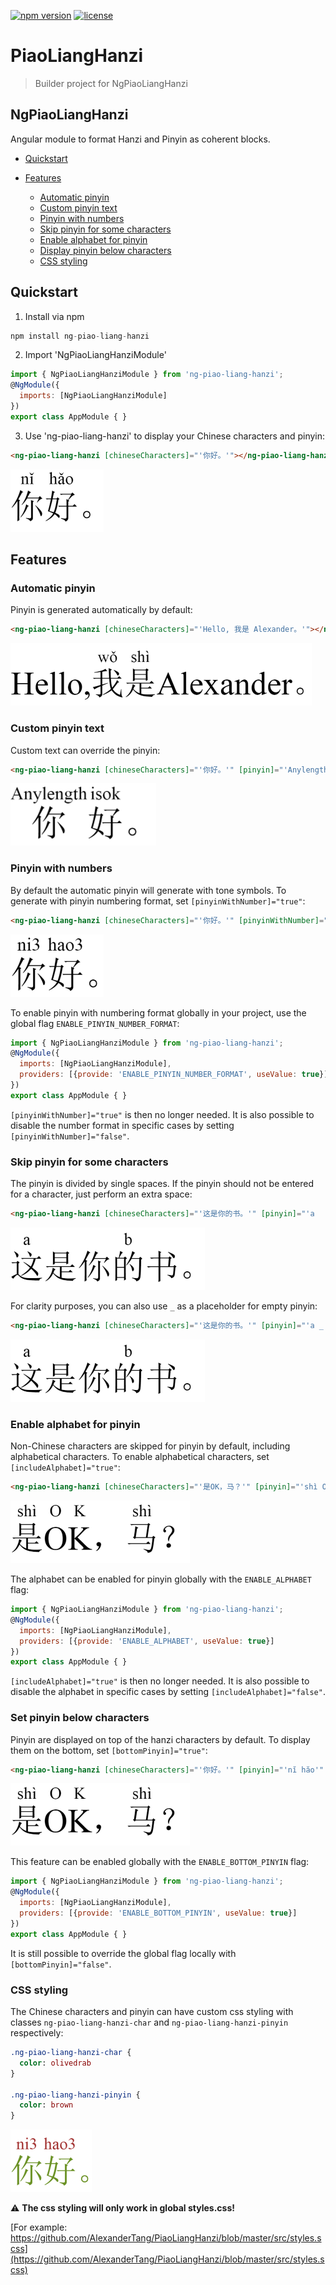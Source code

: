 [![npm version](https://img.shields.io/npm/v/ng-piao-liang-hanzi)](https://www.npmjs.com/package/ng-piao-liang-hanzi)
[![license](https://img.shields.io/npm/l/ng-piao-liang-hanzi)](https://github.com/AlexanderTang/PiaoLiangHanzi/blob/master/LICENSE)

# PiaoLiangHanzi

> Builder project for NgPiaoLiangHanzi

## NgPiaoLiangHanzi

Angular module to format Hanzi and Pinyin as coherent blocks.

- [Quickstart](#quickstart)
- [Features](#features)

  - [Automatic pinyin](#Automatic-pinyin)
  - [Custom pinyin text](#Custom-pinyin-text)
  - [Pinyin with numbers](#Pinyin-with-numbers)
  - [Skip pinyin for some characters](#Skip-pinyin-for-some-characters)
  - [Enable alphabet for pinyin](#Enable-alphabet-for-pinyin)
  - [Display pinyin below characters](#Set-pinyin-below-characters)
  - [CSS styling](#CSS-styling)

## Quickstart

1. Install via npm

```javascript
npm install ng-piao-liang-hanzi
```

2. Import 'NgPiaoLiangHanziModule'

```javascript
import { NgPiaoLiangHanziModule } from 'ng-piao-liang-hanzi';
@NgModule({
  imports: [NgPiaoLiangHanziModule]
})
export class AppModule { }
```

3. Use 'ng-piao-liang-hanzi' to display your Chinese characters and pinyin:

```html
<ng-piao-liang-hanzi [chineseCharacters]="'你好。'"></ng-piao-liang-hanzi>
```

  ![image](https://raw.githubusercontent.com/AlexanderTang/PiaoLiangHanzi/master/assets/images/nihao_example.png)

## Features

### Automatic pinyin

Pinyin is generated automatically by default:

```html
<ng-piao-liang-hanzi [chineseCharacters]="'Hello, 我是 Alexander。'"></ng-piao-liang-hanzi>
```

  ![image](https://raw.githubusercontent.com/AlexanderTang/PiaoLiangHanzi/master/assets/images/hello_example.png)


### Custom pinyin text

Custom text can override the pinyin:

```html
<ng-piao-liang-hanzi [chineseCharacters]="'你好。'" [pinyin]="'Anylength isok'"></ng-piao-liang-hanzi>
```

  ![image](https://raw.githubusercontent.com/AlexanderTang/PiaoLiangHanzi/master/assets/images/custom_pinyin.png)

### Pinyin with numbers

By default the automatic pinyin will generate with tone symbols. To generate with pinyin numbering format, set `[pinyinWithNumber]="true"`:

```html
<ng-piao-liang-hanzi [chineseCharacters]="'你好。'" [pinyinWithNumber]="true"></ng-piao-liang-hanzi>
```

  ![image](https://raw.githubusercontent.com/AlexanderTang/PiaoLiangHanzi/master/assets/images/pinyin_number_format.png)

To enable pinyin with numbering format globally in your project, use the global flag `ENABLE_PINYIN_NUMBER_FORMAT`:

```javascript
import { NgPiaoLiangHanziModule } from 'ng-piao-liang-hanzi';
@NgModule({
  imports: [NgPiaoLiangHanziModule],
  providers: [{provide: 'ENABLE_PINYIN_NUMBER_FORMAT', useValue: true}]
})
export class AppModule { }
```

`[pinyinWithNumber]="true"` is then no longer needed. It is also possible to disable the number format in specific
cases by setting `[pinyinWithNumber]="false"`.

### Skip pinyin for some characters

The pinyin is divided by single spaces. If the pinyin should not be entered for a character, just perform an extra space:

```html
<ng-piao-liang-hanzi [chineseCharacters]="'这是你的书。'" [pinyin]="'a   b'"></ng-piao-liang-hanzi>
```

  ![image](https://raw.githubusercontent.com/AlexanderTang/PiaoLiangHanzi/master/assets/images/pinyin_empty_spaces.png)

For clarity purposes, you can also use `_` as a placeholder for empty pinyin:

```html
<ng-piao-liang-hanzi [chineseCharacters]="'这是你的书。'" [pinyin]="'a _ _ b'"></ng-piao-liang-hanzi>
```

  ![image](https://raw.githubusercontent.com/AlexanderTang/PiaoLiangHanzi/master/assets/images/pinyin_empty_spaces.png)

### Enable alphabet for pinyin

Non-Chinese characters are skipped for pinyin by default, including alphabetical characters. To enable alphabetical characters,
set `[includeAlphabet]="true"`:

```html
<ng-piao-liang-hanzi [chineseCharacters]="'是OK，马？'" [pinyin]="'shì O K shì'" [includeAlphabet]="true"></ng-piao-liang-hanzi>
```

  ![image](https://raw.githubusercontent.com/AlexanderTang/PiaoLiangHanzi/master/assets/images/eng_pinyin.png)

The alphabet can be enabled for pinyin globally with the `ENABLE_ALPHABET` flag:

```javascript
import { NgPiaoLiangHanziModule } from 'ng-piao-liang-hanzi';
@NgModule({
  imports: [NgPiaoLiangHanziModule],
  providers: [{provide: 'ENABLE_ALPHABET', useValue: true}]
})
export class AppModule { }
```

`[includeAlphabet]="true"` is then no longer needed. It is also possible to disable the alphabet in specific
cases by setting `[includeAlphabet]="false"`.

### Set pinyin below characters

Pinyin are displayed on top of the hanzi characters by default. To display them on the bottom,
set `[bottomPinyin]="true"`:

```html
<ng-piao-liang-hanzi [chineseCharacters]="'你好。'" [pinyin]="'nĭ hăo'" [bottomPinyin]="true"></ng-piao-liang-hanzi>
```

  ![image](https://raw.githubusercontent.com/AlexanderTang/PiaoLiangHanzi/master/assets/images/eng_pinyin.png)

This feature can be enabled globally with the `ENABLE_BOTTOM_PINYIN` flag:

```javascript
import { NgPiaoLiangHanziModule } from 'ng-piao-liang-hanzi';
@NgModule({
  imports: [NgPiaoLiangHanziModule],
  providers: [{provide: 'ENABLE_BOTTOM_PINYIN', useValue: true}]
})
export class AppModule { }
```

It is still possible to override the global flag locally with `[bottomPinyin]="false"`.

### CSS styling

The Chinese characters and pinyin can have custom css styling with classes 
`ng-piao-liang-hanzi-char` and `ng-piao-liang-hanzi-pinyin` respectively:

```sass
.ng-piao-liang-hanzi-char {
  color: olivedrab
}

.ng-piao-liang-hanzi-pinyin {
  color: brown
}
```

  ![image](https://raw.githubusercontent.com/AlexanderTang/PiaoLiangHanzi/master/assets/images/styling.png)

:warning: **The css styling will only work in global styles.css!**

[For example: https://github.com/AlexanderTang/PiaoLiangHanzi/blob/master/src/styles.scss](https://github.com/AlexanderTang/PiaoLiangHanzi/blob/master/src/styles.scss)
